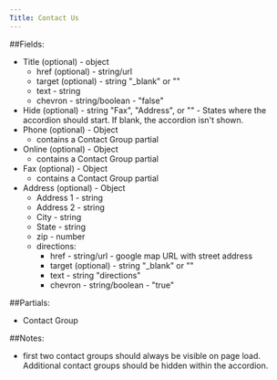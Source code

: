 ```yaml
---
Title: Contact Us
---
```


##Fields:
* Title (optional) - object
  * href (optional) - string/url
  * target (optional) -  string "_blank" or ""
  * text - string
  * chevron - string/boolean - "false"
* Hide (optional) - string "Fax", "Address", or "" - States where the accordion should start.  If blank, the accordion isn't shown.
* Phone (optional) - Object
  * contains a Contact Group partial
* Online (optional) - Object
  * contains a Contact Group partial
* Fax (optional) - Object
  * contains a Contact Group partial
* Address (optional) - Object
  * Address 1 - string
  * Address 2 - string
  * City - string
  * State - string
  * zip - number
  * directions:
    * href - string/url - google map URL with street address
    * target (optional) -  string "_blank" or ""
    * text - string "directions"
    * chevron - string/boolean - "true"

##Partials:
* Contact Group

##Notes:
* first two contact groups should always be visible on page load.  Additional contact groups should be hidden within the accordion.
